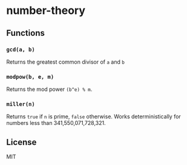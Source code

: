 # number-theory

## Functions

### `gcd(a, b)`
Returns the greatest common divisor of `a` and `b`

### `modpow(b, e, m)`
Returns the mod power `(b^e) % m`.

### `miller(n)`
Returns `true` if `n` is prime, `false` otherwise. Works deterministically
for numbers less than 341,550,071,728,321.

## License
MIT

